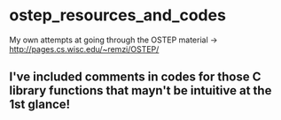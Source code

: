 # ostep_resources_and_codes
My own attempts at going through the OSTEP material -> http://pages.cs.wisc.edu/~remzi/OSTEP/

## I've included comments in codes for those C library functions that mayn't be intuitive at the 1st glance!
